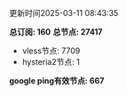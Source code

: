 更新时间2025-03-11 08:43:35

**总订阅: 160**
**总节点: 27417**
- vless节点: 7709
- hysteria2节点: 1

**google ping有效节点: 667**
